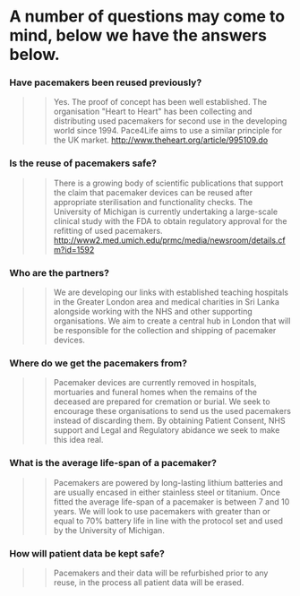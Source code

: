 # A number of questions may come to mind, below we have the answers below.

### **Have pacemakers been reused previously?**
>> Yes. The proof of concept has been well established. The organisation "Heart to Heart" has been collecting and distributing used pacemakers for second use in the developing world since 1994. Pace4Life aims to use a similar principle for the UK market. http://www.theheart.org/article/995109.do

### **Is the reuse of pacemakers safe?**
>> There is a growing body of scientific publications that support the claim that pacemaker devices can be reused after appropriate sterilisation and functionality checks. The University of Michigan is currently undertaking a large-scale clinical study with the FDA to obtain regulatory approval for the refitting of used pacemakers. http://www2.med.umich.edu/prmc/media/newsroom/details.cfm?id=1592

### **Who are the partners?**
>>We are developing our links with established teaching hospitals in the Greater London area and medical charities in Sri Lanka alongside working with the NHS and other supporting organisations. We aim to create a central hub in London that will be responsible for the collection and shipping of pacemaker devices.

### **Where do we get the pacemakers from?**
>>Pacemaker devices are currently removed in hospitals, mortuaries and funeral homes when the remains of the deceased are prepared for cremation or burial. We seek to encourage these organisations to send us the used pacemakers instead of discarding them. By obtaining Patient Consent, NHS support and Legal and Regulatory abidance we seek to make this idea real.

### **What is the average life-span of a pacemaker?**
>>Pacemakers are powered by long-lasting lithium batteries and are usually encased in either stainless steel or titanium. Once fitted the average life-span of a pacemaker is between 7 and 10 years. We will look to use pacemakers with greater than or equal to 70% battery life in line with the protocol set and used by the University of Michigan.

### **How will patient data be kept safe?**
>>Pacemakers and their data will be refurbished prior to any reuse, in the process all patient data will be erased.
